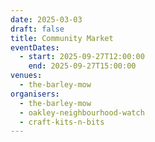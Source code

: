 ```yaml
---
date: 2025-03-03
draft: false
title: Community Market
eventDates:
  - start: 2025-09-27T12:00:00
    end: 2025-09-27T15:00:00
venues:
  - the-barley-mow
organisers:
  - the-barley-mow
  - oakley-neighbourhood-watch
  - craft-kits-n-bits
---
```

